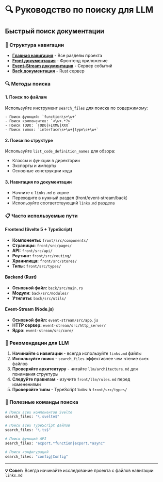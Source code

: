 # 🔍 Руководство по поиску для LLM

## Быстрый поиск документации

### 📂 Структура навигации
- **[Главная навигация](../links.md)** - Все разделы проекта
- **[Front документация](../front/links.md)** - Фронтенд приложение
- **[Event-Stream документация](../event-stream/links.md)** - Сервер событий
- **[Back документация](../back/links.md)** - Rust сервер

### 🔍 Методы поиска

#### 1. Поиск по файлам
Используйте инструмент `search_files` для поиска по содержимому:
```
- Поиск функций: `function\s+\w+`
- Поиск компонентов: `<\w+.*?>`
- Поиск TODO: `TODO|FIXME|XXX`
- Поиск типов: `interface\s+\w+|type\s+\w+`
```

#### 2. Поиск по структуре
Используйте `list_code_definition_names` для обзора:
- Классы и функции в директории
- Экспорты и импорты
- Основные конструкции кода

#### 3. Навигация по документации
- Начните с `links.md` в корне
- Переходите в нужный раздел (front/event-stream/back)
- Используйте соответствующий `links.md` раздела

### 📋 Часто используемые пути

#### Frontend (Svelte 5 + TypeScript)
- **Компоненты:** `front/src/components/`
- **Страницы:** `front/src/pages/`
- **API:** `front/src/api/`
- **Роутинг:** `front/src/routing/`
- **Хранилища:** `front/src/stores/`
- **Типы:** `front/src/types/`

#### Backend (Rust)
- **Основной файл:** `back/src/main.rs`
- **Модули:** `back/src/modules/`
- **Утилиты:** `back/src/utils/`

#### Event-Stream (Node.js)
- **Основной файл:** `event-stream/src/app.js`
- **HTTP сервер:** `event-stream/src/http_server/`
- **Ядро:** `event-stream/src/core/`

### 🎯 Рекомендации для LLM

1. **Начинайте с навигации** - всегда используйте `links.md` файлы
2. **Используйте поиск** - `search_files` эффективнее чем чтение всех файлов
3. **Проверяйте архитектуру** - читайте `llm/architecture.md` для понимания структуры
4. **Следуйте правилам** - изучите `front/llm/rules.md` перед изменениями
5. **Проверяйте типы** - TypeScript типы в `front/src/types/`

### 🔧 Полезные команды поиска

```bash
# Поиск всех компонентов Svelte
search_files: "\.svelte$"

# Поиск всех TypeScript файлов
search_files: "\.ts$"

# Поиск функций API
search_files: "export.*function|export.*async"

# Поиск конфигураций
search_files: "config|Config"
```

---

**💡 Совет:** Всегда начинайте исследование проекта с файлов навигации `links.md`

